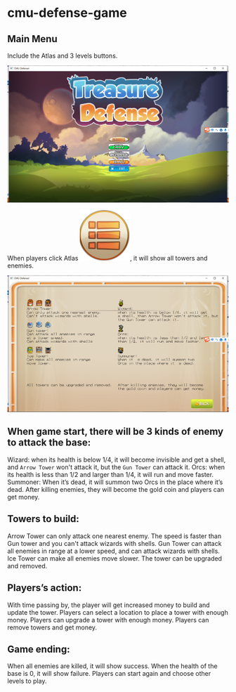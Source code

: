 # cmu-defense-game
## Main Menu
Include the Atlas and 3 levels buttons.

![](/team_prj/r1.png)

When players click Atlas ![](/team_prj/show_all.png), it will show all towers and enemies.

![](/team_prj/r2.png)

## When game start, there will be 3 kinds of enemy to attack the base:
Wizard:
when its health is below 1/4, it will become invisible and get a shell, and `Arrow Tower` won't attack it, but the `Gun Tower` can attack it.
Orcs: when its health is less than 1/2 and larger than 1/4, it will run and move faster.
Summoner: When it’s dead, it will summon two Orcs in the place where it’s dead.
After killing enemies, they will become the gold coin and players can get money.

## Towers to build:
Arrow Tower can only attack one nearest enemy. The speed is faster than Gun tower and you can't attack wizards with shells.
Gun Tower can attack all enemies in range at a lower speed, and can attack wizards with shells.
Ice Tower can make all enemies move slower.
The tower can be upgraded and removed.
## Players’s action:
With time passing by, the player will get increased money to build and update the tower.
Players can select a location to place a tower with enough money. 
Players can upgrade a tower with enough money. 
Players can remove towers and get money.
## Game ending:
When all enemies are killed, it will show success. When the health of the base is 0, it will show failure. Players can start again and choose other levels to play.

